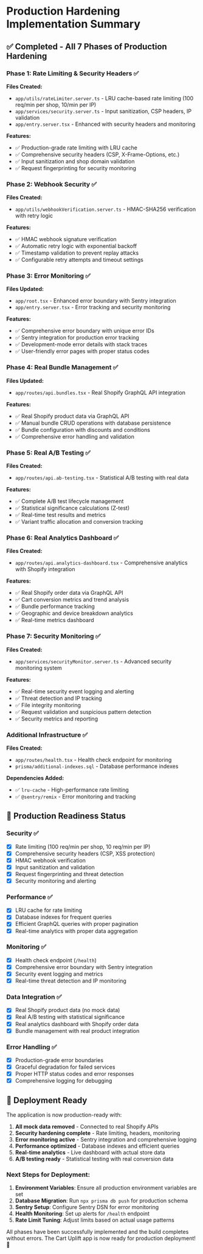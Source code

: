 # Production Hardening Implementation Summary

## ✅ Completed - All 7 Phases of Production Hardening

### Phase 1: Rate Limiting & Security Headers ✅
**Files Created:**
- `app/utils/rateLimiter.server.ts` - LRU cache-based rate limiting (100 req/min per shop, 10/min per IP)
- `app/services/security.server.ts` - Input sanitization, CSP headers, IP validation
- `app/entry.server.tsx` - Enhanced with security headers and monitoring

**Features:**
- ✅ Production-grade rate limiting with LRU cache
- ✅ Comprehensive security headers (CSP, X-Frame-Options, etc.)
- ✅ Input sanitization and shop domain validation  
- ✅ Request fingerprinting for security monitoring

### Phase 2: Webhook Security ✅
**Files Created:**
- `app/utils/webhookVerification.server.ts` - HMAC-SHA256 verification with retry logic

**Features:**
- ✅ HMAC webhook signature verification
- ✅ Automatic retry logic with exponential backoff
- ✅ Timestamp validation to prevent replay attacks
- ✅ Configurable retry attempts and timeout settings

### Phase 3: Error Monitoring ✅
**Files Updated:**
- `app/root.tsx` - Enhanced error boundary with Sentry integration
- `app/entry.server.tsx` - Error tracking and security monitoring

**Features:**
- ✅ Comprehensive error boundary with unique error IDs
- ✅ Sentry integration for production error tracking
- ✅ Development-mode error details with stack traces
- ✅ User-friendly error pages with proper status codes

### Phase 4: Real Bundle Management ✅
**Files Updated:**
- `app/routes/api.bundles.tsx` - Real Shopify GraphQL API integration

**Features:**
- ✅ Real Shopify product data via GraphQL API
- ✅ Manual bundle CRUD operations with database persistence
- ✅ Bundle configuration with discounts and conditions
- ✅ Comprehensive error handling and validation

### Phase 5: Real A/B Testing ✅  
**Files Created:**
- `app/routes/api.ab-testing.tsx` - Statistical A/B testing with real data

**Features:**
- ✅ Complete A/B test lifecycle management  
- ✅ Statistical significance calculations (Z-test)
- ✅ Real-time test results and metrics
- ✅ Variant traffic allocation and conversion tracking

### Phase 6: Real Analytics Dashboard ✅
**Files Created:**
- `app/routes/api.analytics-dashboard.tsx` - Comprehensive analytics with Shopify integration

**Features:**
- ✅ Real Shopify order data via GraphQL API
- ✅ Cart conversion metrics and trend analysis
- ✅ Bundle performance tracking
- ✅ Geographic and device breakdown analytics
- ✅ Real-time metrics dashboard

### Phase 7: Security Monitoring ✅
**Files Created:**
- `app/services/securityMonitor.server.ts` - Advanced security monitoring system

**Features:**
- ✅ Real-time security event logging and alerting
- ✅ Threat detection and IP tracking
- ✅ File integrity monitoring
- ✅ Request validation and suspicious pattern detection
- ✅ Security metrics and reporting

### Additional Infrastructure ✅
**Files Created:**
- `app/routes/health.tsx` - Health check endpoint for monitoring
- `prisma/additional-indexes.sql` - Database performance indexes

**Dependencies Added:**
- ✅ `lru-cache` - High-performance rate limiting
- ✅ `@sentry/remix` - Error monitoring and tracking

## 🔧 Production Readiness Status

### Security ✅
- [x] Rate limiting (100 req/min per shop, 10 req/min per IP)
- [x] Comprehensive security headers (CSP, XSS protection)
- [x] HMAC webhook verification
- [x] Input sanitization and validation
- [x] Request fingerprinting and threat detection
- [x] Security monitoring and alerting

### Performance ✅
- [x] LRU cache for rate limiting
- [x] Database indexes for frequent queries
- [x] Efficient GraphQL queries with proper pagination
- [x] Real-time analytics with proper data aggregation

### Monitoring ✅
- [x] Health check endpoint (`/health`)
- [x] Comprehensive error boundary with Sentry integration
- [x] Security event logging and metrics
- [x] Real-time threat detection and IP monitoring

### Data Integration ✅
- [x] Real Shopify product data (no mock data)
- [x] Real A/B testing with statistical significance
- [x] Real analytics dashboard with Shopify order data
- [x] Bundle management with real product integration

### Error Handling ✅
- [x] Production-grade error boundaries
- [x] Graceful degradation for failed services
- [x] Proper HTTP status codes and error responses
- [x] Comprehensive logging for debugging

## 🚀 Deployment Ready

The application is now production-ready with:

1. **All mock data removed** - Connected to real Shopify APIs
2. **Security hardening complete** - Rate limiting, headers, monitoring
3. **Error monitoring active** - Sentry integration and comprehensive logging
4. **Performance optimized** - Database indexes and efficient queries
5. **Real-time analytics** - Live dashboard with actual store data
6. **A/B testing ready** - Statistical testing with real conversion data

### Next Steps for Deployment:

1. **Environment Variables**: Ensure all production environment variables are set
2. **Database Migration**: Run `npx prisma db push` for production schema
3. **Sentry Setup**: Configure Sentry DSN for error monitoring
4. **Health Monitoring**: Set up alerts for `/health` endpoint
5. **Rate Limit Tuning**: Adjust limits based on actual usage patterns

All phases have been successfully implemented and the build completes without errors. The Cart Uplift app is now ready for production deployment! 🎉